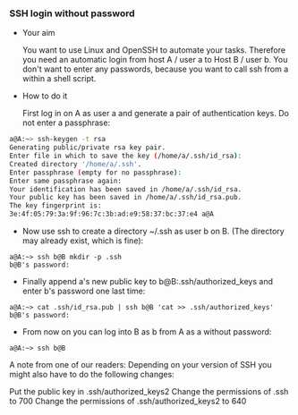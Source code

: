 ### SSH login without password
- Your aim
  
  You want to use Linux and OpenSSH to automate your tasks. Therefore you need an automatic login from host A / user a to Host B / user b. You don't want to enter any passwords, because you want to call ssh from a within a shell script.

- How to do it
  
  First log in on A as user a and generate a pair of authentication keys. Do not enter a passphrase:

```bash
a@A:~> ssh-keygen -t rsa
Generating public/private rsa key pair.
Enter file in which to save the key (/home/a/.ssh/id_rsa): 
Created directory '/home/a/.ssh'.
Enter passphrase (empty for no passphrase): 
Enter same passphrase again: 
Your identification has been saved in /home/a/.ssh/id_rsa.
Your public key has been saved in /home/a/.ssh/id_rsa.pub.
The key fingerprint is:
3e:4f:05:79:3a:9f:96:7c:3b:ad:e9:58:37:bc:37:e4 a@A
```

- Now use ssh to create a directory ~/.ssh as user b on B. (The directory may already exist, which is fine):
```
a@A:~> ssh b@B mkdir -p .ssh
b@B's password: 
```
- Finally append a's new public key to b@B:.ssh/authorized_keys and enter b's password one last time:
```
a@A:~> cat .ssh/id_rsa.pub | ssh b@B 'cat >> .ssh/authorized_keys'
b@B's password: 
```
- From now on you can log into B as b from A as a without password:
```
a@A:~> ssh b@B
```

A note from one of our readers: Depending on your version of SSH you might also have to do the following changes:

Put the public key in .ssh/authorized_keys2
Change the permissions of .ssh to 700
Change the permissions of .ssh/authorized_keys2 to 640
